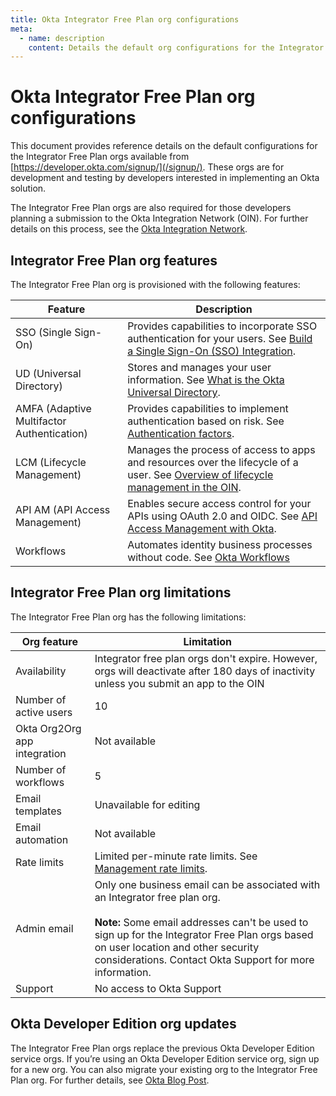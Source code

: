 ```yaml
---
title: Okta Integrator Free Plan org configurations
meta:
  - name: description
    content: Details the default org configurations for the Integrator Free Plan org available on https://developer.okta.com/signup/
---
```


# Okta Integrator Free Plan org configurations

This document provides reference details on the default configurations for the Integrator Free Plan orgs available from [https://developer.okta.com/signup/](/signup/). These orgs are for development and testing by developers interested in implementing an Okta solution.

The Integrator Free Plan orgs are also required for those developers planning a submission to the Okta Integration Network (OIN). For further details on this process, see the [Okta Integration Network](/docs/guides/okta-integration-network/).

## Integrator Free Plan org features

The Integrator Free Plan org is provisioned with the following features:

| Feature                                     | Description                                    |
|---------------------------------------------|------------------------------------------------|
| SSO (Single Sign-On)                        | Provides capabilities to incorporate SSO authentication for your users. See [Build a Single Sign-On (SSO) Integration](/docs/guides/build-sso-integration/-/main/).                              |
| UD (Universal Directory)                                         | Stores and manages your user information. See [What is the Okta Universal Directory](/docs/concepts/user-profiles/#what-is-the-okta-universal-directory).                            |
| AMFA (Adaptive Multifactor Authentication)                                       | Provides capabilities to implement authentication based on risk. See [Authentication factors](/docs/concepts/iam-overview-authentication-factors/).          |
| LCM (Lifecycle Management)                                        | Manages the process of access to apps and resources over the lifecycle of a user. See [Overview of lifecycle management in the OIN](//docs/guides/oin-lifecycle-mgmt-overview/).                          |
| API AM (API Access Management)                 | Enables secure access control for your APIs using OAuth 2.0 and OIDC. See [API Access Management with Okta](/docs/concepts/api-access-management/).                       |
| Workflows                                   | Automates identity business processes without code. See [Okta Workflows](https://help.okta.com/okta_help.htm?type=oie&id=ext-okta-workflows)                         |

## Integrator Free Plan org limitations

The Integrator Free Plan org has the following limitations:

| Org feature                                   | Limitation                                                           |
|-----------------------------------------------|----------------------------------------------------------------------|
| Availability                                  | Integrator free plan orgs don't expire. However, orgs will deactivate after 180 days of inactivity unless you submit an app to the OIN  |
| Number of active users                        | 10                                                                   |
| Okta Org2Org app integration                  | Not available                                                        |
| Number of workflows                           | 5                                                                    |
| Email templates                               | Unavailable for editing                                              |
| Email automation                              | Not available                                            |
| Rate limits                                   | Limited per-minute rate limits. See [Management rate limits](/docs/reference/rl-global-mgmt/).                                             |
| Admin email                                   | Only one business email can be associated with an Integrator free plan org.<br><br> **Note:** Some email addresses can't be used to sign up for the Integrator Free Plan orgs based on user location and other security considerations. Contact Okta Support for more information.     |
| Support                                       | No access to Okta Support                                            |

## Okta Developer Edition org updates

The Integrator Free Plan orgs replace the previous Okta Developer Edition service orgs. If you’re using an Okta Developer Edition service org, sign up for a new org. You can also migrate your existing org to the Integrator Free Plan org. For further details, see [Okta Blog Post](https://developer.okta.com/blog/2025/05/13/okta-developer-edition-changes).
